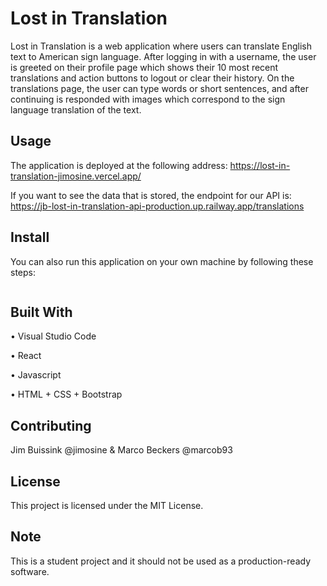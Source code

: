 # Lost in Translation

Lost in Translation is a web application where users can translate English text to American sign language. After logging in with a username, the user is greeted on their profile page which shows their 10 most recent translations and action buttons to logout or clear their history. On the translations page, the user can type words or short sentences, and after continuing is responded with images which correspond to the sign language translation of the text.


## Usage

The application is deployed at the following address: https://lost-in-translation-jimosine.vercel.app/

If you want to see the data that is stored, the endpoint for our API is: https://jb-lost-in-translation-api-production.up.railway.app/translations


## Install

You can also run this application on your own machine by following these steps:

```
```

## Built With

• Visual Studio Code

• React

• Javascript

• HTML + CSS + Bootstrap


## Contributing

Jim Buissink @jimosine & Marco Beckers @marcob93


## License

This project is licensed under the MIT License.


## Note
This is a student project and it should not be used as a production-ready software.

